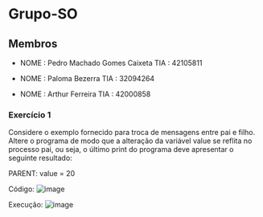 # Grupo-SO
## Membros

* NOME : Pedro Machado Gomes Caixeta TIA  : 42105811

* NOME : Paloma Bezerra TIA  : 32094264

* NOME : Arthur Ferreira TIA  : 42000858

### Exercício 1

Considere o exemplo fornecido para troca de mensagens entre pai e filho. Altere o programa de modo que a alteração da variável value se reflita no processo pai, ou seja, o último print do programa deve apresentar o seguinte resultado:

PARENT: value = 20

Código:
![image](https://user-images.githubusercontent.com/60948786/225760494-8e0c731d-d581-4729-b756-8d6059c70306.png)


Execução:
![image](https://user-images.githubusercontent.com/60948786/225760399-7e16b5a1-8aef-4727-afc9-415609f31568.png)

